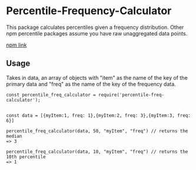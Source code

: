 # Percentile-Frequency-Calculator

This package calculates percentiles given a frequency distribution. Other npm percentile packages assume you have raw unaggregated data points.

[npm link](https://www.npmjs.com/package/percentile-freq-calculator)

## Usage
Takes in data, an array of objects with "item" as the name of the key of the primary data and "freq" as the name of the key of the frequency data.

```
const percentile_freq_calculator = require('percentile-freq-calculator');


const data = [{myItem:1, freq: 1},{myItem:2, freq: 3},{myItem:3, freq: 6}]

percentile_freq_calculator(data, 50, "myItem", "freq") // returns the median
=> 3

percentile_freq_calculator(data, 10, "myItem", "freq") // returns the 10th percentile
=> 1


```

